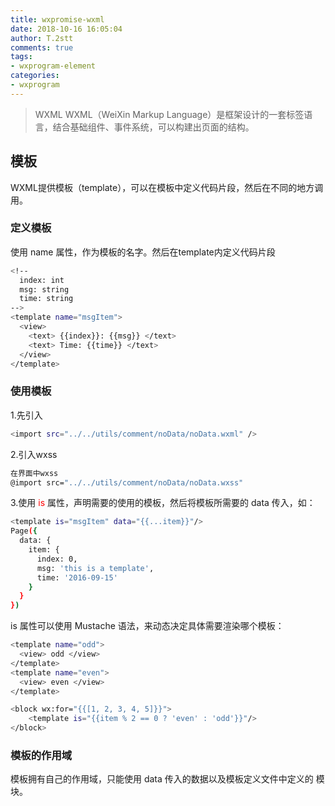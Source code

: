 ```yaml
---
title: wxpromise-wxml
date: 2018-10-16 16:05:04
author: T.2stt
comments: true
tags:
- wxprogram-element
categories:
- wxprogram
---
```


>WXML
WXML（WeiXin Markup Language）是框架设计的一套标签语言，结合基础组件、事件系统，可以构建出页面的结构。


## 模板
WXML提供模板（template），可以在模板中定义代码片段，然后在不同的地方调用。

### 定义模板
使用 name 属性，作为模板的名字。然后在template内定义代码片段
```bash
<!--
  index: int
  msg: string
  time: string
-->
<template name="msgItem">
  <view>
    <text> {{index}}: {{msg}} </text>
    <text> Time: {{time}} </text>
  </view>
</template>
```


### 使用模板
1.先引入
```bash
<import src="../../utils/comment/noData/noData.wxml" />
```
2.引入wxss
```bash
在界面中wxss
@import src="../../utils/comment/noData/noData.wxss"
```

3.使用 <font color="red">is</font> 属性，声明需要的使用的模板，然后将模板所需要的 data 传入，如：
```bash
<template is="msgItem" data="{{...item}}"/>
Page({
  data: {
    item: {
      index: 0,
      msg: 'this is a template',
      time: '2016-09-15'
    }
  }
})
```
is 属性可以使用 Mustache 语法，来动态决定具体需要渲染哪个模板：
```bash
<template name="odd">
  <view> odd </view>
</template>
<template name="even">
  <view> even </view>
</template>

<block wx:for="{{[1, 2, 3, 4, 5]}}">
	<template is="{{item % 2 == 0 ? 'even' : 'odd'}}"/>
</block>
```

### 模板的作用域
模板拥有自己的作用域，只能使用 data 传入的数据以及模板定义文件中定义的 <wxs /> 模块。